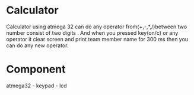 # Calculator
Calculator using atmega 32 can do any operator from(+,-,*,/)between two number consist of two digits . And when you pressed key(on/c) or any operator it clear screen and print team member name for 300 ms then you can do any new operator.
# Component
atmega32 - keypad - lcd 
